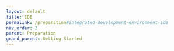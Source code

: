 ```yaml
---
layout: default
title: IDE
permalink: /preparation#integrated-development-environment-ide
nav_order: 2
parent: Preparation
grand_parent: Getting Started
---
```

